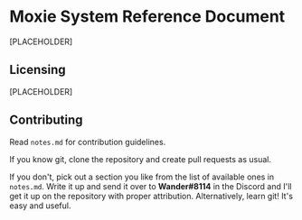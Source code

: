 # Moxie System Reference Document

[PLACEHOLDER]

## Licensing

[PLACEHOLDER]

## Contributing

Read `notes.md` for contribution guidelines.

If you know git, clone the repository and create pull requests as usual.

If you don't, pick out a section you like from the list of available ones in `notes.md`. Write it up and send it over to **Wander#8114** in the Discord and I'll get it up on the repository with proper attribution. Alternatively, learn git! It's easy and useful.
